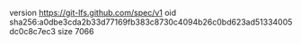 version https://git-lfs.github.com/spec/v1
oid sha256:a0dbe3cda2b33d77169fb383c8730c4094b26c0bd623ad51334005dc0c8c7ec3
size 7066
